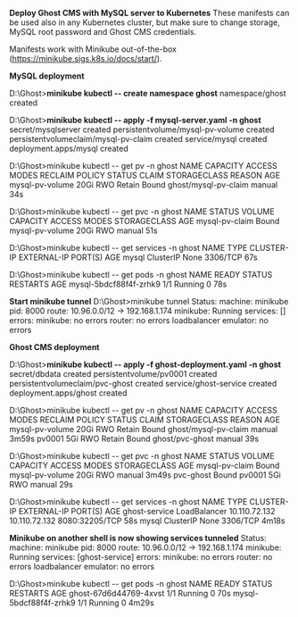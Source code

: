 **Deploy Ghost CMS with MySQL server to Kubernetes**
These manifests can be used also in any Kubernetes cluster, but make sure to change storage, MySQL root password and Ghost CMS credentials.

Manifests work with Minikube out-of-the-box (https://minikube.sigs.k8s.io/docs/start/).

**MySQL deployment**

D:\Ghost>**minikube kubectl -- create namespace ghost**
namespace/ghost created

D:\Ghost>**minikube kubectl -- apply -f mysql-server.yaml -n ghost**
secret/mysqlserver created
persistentvolume/mysql-pv-volume created
persistentvolumeclaim/mysql-pv-claim created
service/mysql created
deployment.apps/mysql created

D:\Ghost>minikube kubectl -- get pv -n ghost
NAME              CAPACITY   ACCESS MODES   RECLAIM POLICY   STATUS   CLAIM                  STORAGECLASS   REASON   AGE
mysql-pv-volume   20Gi       RWO            Retain           Bound    ghost/mysql-pv-claim   manual                  34s

D:\Ghost>minikube kubectl -- get pvc -n ghost
NAME             STATUS   VOLUME            CAPACITY   ACCESS MODES   STORAGECLASS   AGE
mysql-pv-claim   Bound    mysql-pv-volume   20Gi       RWO            manual         51s

D:\Ghost>minikube kubectl -- get services -n ghost
NAME    TYPE        CLUSTER-IP   EXTERNAL-IP   PORT(S)    AGE
mysql   ClusterIP   None         <none>        3306/TCP   67s

D:\Ghost>minikube kubectl -- get pods -n ghost
NAME                     READY   STATUS    RESTARTS   AGE
mysql-5bdcf88f4f-zrhk9   1/1     Running   0          78s

**Start minikube tunnel**
D:\Ghost>minikube tunnel
Status:
        machine: minikube
        pid: 8000
        route: 10.96.0.0/12 -> 192.168.1.174
        minikube: Running
        services: []
    errors:
                minikube: no errors
                router: no errors
                loadbalancer emulator: no errors

**Ghost CMS deployment**

D:\Ghost>**minikube kubectl -- apply -f ghost-deployment.yaml -n ghost**
secret/dbdata created
persistentvolume/pv0001 created
persistentvolumeclaim/pvc-ghost created
service/ghost-service created
deployment.apps/ghost created

D:\Ghost>minikube kubectl -- get pv -n ghost
NAME              CAPACITY   ACCESS MODES   RECLAIM POLICY   STATUS   CLAIM                  STORAGECLASS   REASON   AGE
mysql-pv-volume   20Gi       RWO            Retain           Bound    ghost/mysql-pv-claim   manual                  3m59s
pv0001            5Gi        RWO            Retain           Bound    ghost/pvc-ghost        manual                  39s

D:\Ghost>minikube kubectl -- get pvc -n ghost
NAME             STATUS   VOLUME            CAPACITY   ACCESS MODES   STORAGECLASS   AGE
mysql-pv-claim   Bound    mysql-pv-volume   20Gi       RWO            manual         3m49s
pvc-ghost        Bound    pv0001            5Gi        RWO            manual         29s

D:\Ghost>minikube kubectl -- get services -n ghost
NAME            TYPE           CLUSTER-IP      EXTERNAL-IP     PORT(S)          AGE
ghost-service   LoadBalancer   10.110.72.132   10.110.72.132   8080:32205/TCP   58s
mysql           ClusterIP      None            <none>          3306/TCP         4m18s

**Minikube on another shell is now showing services tunneled**
Status:
        machine: minikube
        pid: 8000
        route: 10.96.0.0/12 -> 192.168.1.174
        minikube: Running
        services: [ghost-service]
    errors:
                minikube: no errors
                router: no errors
                loadbalancer emulator: no errors

D:\Ghost>minikube kubectl -- get pods -n ghost
NAME                     READY   STATUS    RESTARTS   AGE
ghost-67d6d44769-4xvst   1/1     Running   0          70s
mysql-5bdcf88f4f-zrhk9   1/1     Running   0          4m29s
